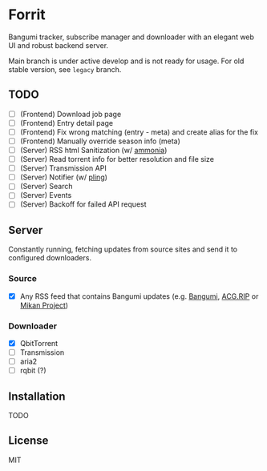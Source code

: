# Forrit

Bangumi tracker, subscribe manager and downloader with an elegant web UI and robust backend server.

Main branch is under active develop and is not ready for usage. For old stable version, see `legacy` branch.

## TODO

- [ ] (Frontend) Download job page
- [ ] (Frontend) Entry detail page
- [ ] (Frontend) Fix wrong matching (entry - meta) and create alias for the fix
- [ ] (Frontend) Manually override season info (meta)
- [ ] (Server) RSS html Sanitization (w/ [ammonia](https://github.com/rust-ammonia/ammonia))
- [ ] (Server) Read torrent info for better resolution and file size
- [ ] (Server) Transmission API
- [ ] (Server) Notifier (w/ [pling](https://github.com/EdJoPaTo/pling))
- [ ] (Server) Search
- [ ] (Server) Events
- [ ] (Server) Backoff for failed API request

## Server

Constantly running, fetching updates from source sites and send it to configured downloaders.

### Source

- [x] Any RSS feed that contains Bangumi updates (e.g. [Bangumi](https://bangumi.moe), [ACG.RIP](https://acg.rip) or [Mikan Project](https://mikanani.me))

### Downloader

- [x] QbitTorrent
- [ ] Transmission
- [ ] aria2
- [ ] rqbit (?)

## Installation

TODO

## License

MIT
